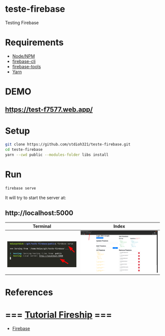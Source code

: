 # teste-firebase
Testing Firebase

# Requirements
* [Node/NPM](https://nodejs.org/en/download/)
* [firebase-cli](https://firebase.google.com/docs/cli)
* [firebase-tools](https://www.npmjs.com/package/firebase-tools)
* [Yarn](https://classic.yarnpkg.com/lang/en/docs/install/#debian-stable)


# DEMO
## https://test-f7577.web.app/

# Setup
```sh
git clone https://github.com/stdioh321/teste-firebase.git
cd teste-firebase
yarn --cwd public --modules-folder libs install
```

# Run

```sh
firebase serve
```
It will try to start the server at:

## **http://localhost:5000**

Terminal|Index|
---|---
<img width="400">![Terminal](./docs/screenshot_02.png)|![Index](./docs/screenshot_01.png)


# References
# === [Tutorial Fireship](https://www.youtube.com/watch?v=9kRgVxULbag) ===


* [Firebase](https://firebase.google.com/?hl=pt)